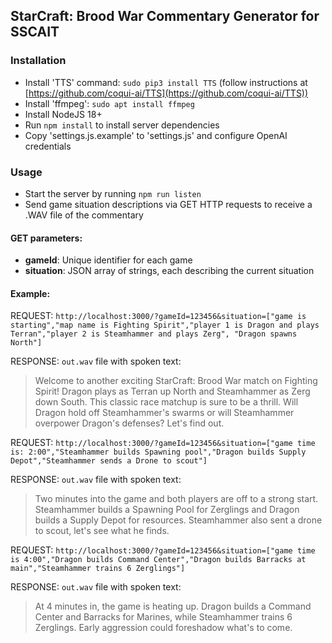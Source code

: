 StarCraft: Brood War Commentary Generator for SSCAIT
----------------------------------------------------

### Installation

*   Install 'TTS' command: `sudo pip3 install TTS` (follow instructions at [https://github.com/coqui-ai/TTS](https://github.com/coqui-ai/TTS))
*   Install 'ffmpeg': `sudo apt install ffmpeg`
*   Install NodeJS 18+
*   Run `npm install` to install server dependencies
*   Copy 'settings.js.example' to 'settings.js' and configure OpenAI credentials

### Usage

*   Start the server by running `npm run listen`
*   Send game situation descriptions via GET HTTP requests to receive a .WAV file of the commentary

#### GET parameters:

*   **gameId**: Unique identifier for each game
*   **situation**: JSON array of strings, each describing the current situation

#### Example:

REQUEST: `http://localhost:3000/?gameId=123456&situation=["game is starting","map name is Fighting Spirit","player 1 is Dragon and plays Terran","player 2 is Steamhammer and plays Zerg", "Dragon spawns North"]`

RESPONSE: `out.wav` file with spoken text:

> Welcome to another exciting StarCraft: Brood War match on Fighting Spirit! Dragon plays as Terran up North and Steamhammer as Zerg down South. This classic race matchup is sure to be a thrill. Will Dragon hold off Steamhammer's swarms or will Steamhammer overpower Dragon's defenses? Let's find out.

REQUEST: `http://localhost:3000/?gameId=123456&situation=["game time is: 2:00","Steamhammer builds Spawning pool","Dragon builds Supply Depot","Steamhammer sends a Drone to scout"]`

RESPONSE: `out.wav` file with spoken text:

> Two minutes into the game and both players are off to a strong start. Steamhammer builds a Spawning Pool for Zerglings and Dragon builds a Supply Depot for resources. Steamhammer also sent a drone to scout, let's see what he finds.

REQUEST: `http://localhost:3000/?gameId=123456&situation=["game time is 4:00","Dragon builds Command Center","Dragon builds Barracks at main","Steamhammer trains 6 Zerglings"]`

RESPONSE: `out.wav` file with spoken text:

> At 4 minutes in, the game is heating up. Dragon builds a Command Center and Barracks for Marines, while Steamhammer trains 6 Zerglings. Early aggression could foreshadow what's to come.
